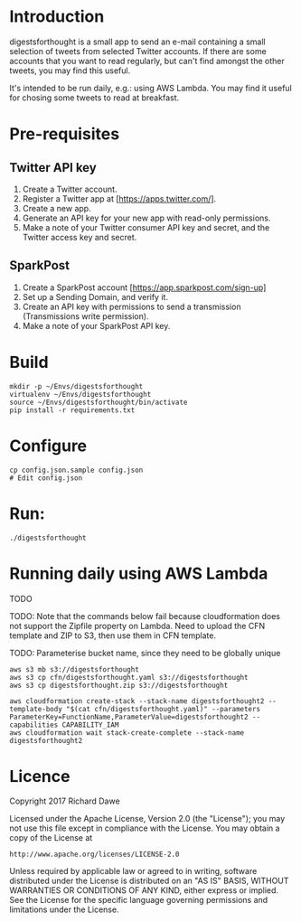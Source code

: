 # Introduction

digestsforthought is a small app to send an e-mail
containing a small selection of tweets from selected Twitter accounts.
If there are some accounts that you want to read regularly,
but can't find amongst the other tweets, you may find this useful.

It's intended to be run daily, e.g.: using AWS Lambda.
You may find it useful for chosing some tweets to read at breakfast.

# Pre-requisites

## Twitter API key

1. Create a Twitter account.
2. Register a Twitter app at [https://apps.twitter.com/].
3. Create a new app.
4. Generate an API key for your new app with read-only permissions.
5. Make a note of your Twitter consumer API key and secret, and the Twitter access key and secret.

## SparkPost

1. Create a SparkPost account [https://app.sparkpost.com/sign-up]
2. Set up a Sending Domain, and verify it.
3. Create an API key with permissions to send a transmission (Transmissions write permission).
4. Make a note of your SparkPost API key.

# Build

    mkdir -p ~/Envs/digestsforthought
    virtualenv ~/Envs/digestsforthought
    source ~/Envs/digestsforthought/bin/activate
    pip install -r requirements.txt

# Configure

    cp config.json.sample config.json
    # Edit config.json

# Run:

    ./digestsforthought

# Running daily using AWS Lambda

TODO

TODO: Note that the commands below fail because cloudformation does not support
the Zipfile property on Lambda. Need to upload the CFN template and ZIP
to S3, then use them in CFN template.

TODO: Parameterise bucket name, since they need to be globally unique

    aws s3 mb s3://digestsforthought
    aws s3 cp cfn/digestsforthought.yaml s3://digestsforthought
    aws s3 cp digestsforthought.zip s3://digestsforthought

    aws cloudformation create-stack --stack-name digestsforthought2 --template-body "$(cat cfn/digestsforthought.yaml)" --parameters ParameterKey=FunctionName,ParameterValue=digestsforthought2 --capabilities CAPABILITY_IAM
    aws cloudformation wait stack-create-complete --stack-name digestsforthought2

# Licence

Copyright 2017 Richard Dawe

Licensed under the Apache License, Version 2.0 (the "License");
you may not use this file except in compliance with the License.
You may obtain a copy of the License at

    http://www.apache.org/licenses/LICENSE-2.0

Unless required by applicable law or agreed to in writing, software
distributed under the License is distributed on an "AS IS" BASIS,
WITHOUT WARRANTIES OR CONDITIONS OF ANY KIND, either express or implied.
See the License for the specific language governing permissions and
limitations under the License.

